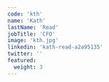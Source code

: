 ```yaml
---
code: 'kth'
name: 'Kath'
lastName: 'Read'
jobTitle: 'CFO'
image: 'kth.jpg'
linkedin: 'kath-read-a2a95135'
twitter: ''
featured:
  weight: 3
---
```

